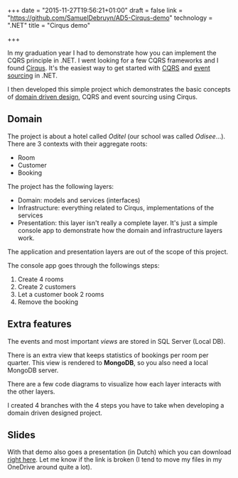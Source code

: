 +++
date = "2015-11-27T19:56:21+01:00"
draft = false
link = "https://github.com/SamuelDebruyn/AD5-Cirqus-demo"
technology = ".NET"
title = "Cirqus demo"

+++

In my graduation year I had to demonstrate how you can implement the CQRS principle in .NET. I went looking for a few CQRS frameworks and I found [Cirqus](https://github.com/d60/Cirqus). It's the easiest way to get started with [CQRS](http://martinfowler.com/bliki/CQRS.html) and [event sourcing](https://msdn.microsoft.com/en-us/library/dn589792.aspx) in .NET.

I then developed this simple project which demonstrates the basic concepts of [domain driven design](http://dddcommunity.org/learning-ddd/what_is_ddd/), CQRS and event sourcing using Cirqus.

## Domain

The project is about a hotel called *Oditel* (our school was called *Odisee*...). There are 3 contexts with their aggregate roots:

* Room
* Customer
* Booking

The project has the following layers:

* Domain: models and services (interfaces)
* Infrastructure: everything related to Cirqus, implementations of the services
* Presentation: this layer isn't really a complete layer. It's just a simple console app to demonstrate how the domain and infrastructure layers work.

The application and presentation layers are out of the scope of this project.

The console app goes through the followings steps:

1. Create 4 rooms
1. Create 2 customers
1. Let a customer book 2 rooms
1. Remove the booking

## Extra features

The events and most important *views* are stored in SQL Server (Local DB).

There is an extra view that keeps statistics of bookings per room per quarter. This view is rendered to **MongoDB**, so you also need a local MongoDB server.

There are a few code diagrams to visualize how each layer interacts with the other layers.

I created 4 branches with the 4 steps you have to take when developing a domain driven designed project.

## Slides

With that demo also goes a presentation (in Dutch) which you can download [right here](https://onedrive.live.com/redir?resid=B5240A36EC9AE039!485572&authkey=!AFa6VJYzeHPv4hI&ithint=file%2cpptx). Let me know if the link is broken (I tend to move my files in my OneDrive around quite a lot).
